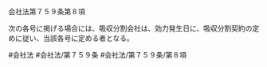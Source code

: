 会社法第７５９条第８項

次の各号に掲げる場合には、吸収分割会社は、効力発生日に、吸収分割契約の定めに従い、当該各号に定める者となる。

#会社法
#会社法/第７５９条
#会社法/第７５９条/第８項
